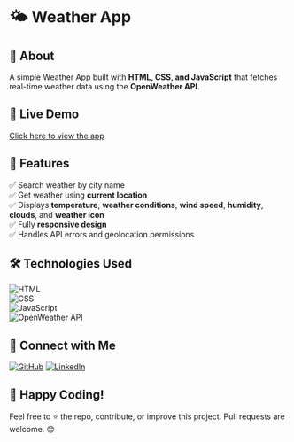 # 🌤 Weather App

## 📖 About
A simple Weather App built with **HTML, CSS, and JavaScript** that fetches real-time weather data using the **OpenWeather API**.

## 🚀 Live Demo
[Click here to view the app](https://weather-app-reetugupta.netlify.app/)

## 📸 Features
✅ Search weather by city name  
✅ Get weather using **current location**  
✅ Displays **temperature**, **weather conditions**, **wind speed**, **humidity**, **clouds**, and **weather icon**  
✅ Fully **responsive design**  
✅ Handles API errors and geolocation permissions    

## 🛠 Technologies Used
![HTML](https://img.shields.io/badge/HTML5-E34F26?style=for-the-badge&logo=html5&logoColor=white)  
![CSS](https://img.shields.io/badge/CSS3-1572B6?style=for-the-badge&logo=css3&logoColor=white)  
![JavaScript](https://img.shields.io/badge/JavaScript-F7DF1E?style=for-the-badge&logo=javascript&logoColor=black)  
![OpenWeather API](https://openweathermap.org/api)  

## 🔗 Connect with Me
[![GitHub](https://img.shields.io/badge/GitHub-181717?style=for-the-badge&logo=github&logoColor=white)](https://weather-app-reetugupta.netlify.app/)
[![LinkedIn](https://img.shields.io/badge/LinkedIn-0077B5?style=for-the-badge&logo=linkedin&logoColor=white)](https://www.linkedin.com/in/reetugupta07) 

## 🎉 Happy Coding!
Feel free to ⭐️ the repo, contribute, or improve this project. Pull requests are welcome. 😊
